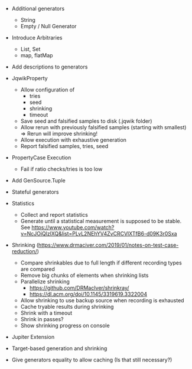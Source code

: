 - Additional generators
    - String
    - Empty / Null Generator

- Introduce Arbitraries
  - List, Set
  - map, flatMap
  
- Add descriptions to generators

- JqwikProperty
    - Allow configuration of
      - tries
      - seed
      - shrinking
      - timeout
    - Save seed and falsified samples to disk (.jqwik folder)
    - Allow rerun with previously falsified samples (starting with smallest)
      => Rerun will improve shrinking!
    - Allow execution with exhaustive generation
    - Report falsified samples, tries, seed

- PropertyCase Execution
    - Fail if ratio checks/tries is too low
- Add GenSource.Tuple
- Stateful generators
- Statistics
  - Collect and report statistics
  - Generate until a statistical measurement is supposed to be stable.
    See   https://www.youtube.com/watch?v=NcJOiQlzlXQ&list=PLvL2NEhYV4ZvCRCVlXTfB6-d09K3r0Sxa

- Shrinking (https://www.drmaciver.com/2019/01/notes-on-test-case-reduction/)
    - Compare shrinkables due to full length if different recording types are
      compared
    - Remove big chunks of elements when shrinking lists
    - Parallelize shrinking
        - https://github.com/DRMacIver/shrinkray/
        - https://dl.acm.org/doi/10.1145/3319619.3322004
    - Allow shrinking to use backup source when recording is exhausted
    - Cache tryable results during shrinking
    - Shrink with a timeout
    - Shrink in passes?
    - Show shrinking progress on console
- Jupiter Extension
- Target-based generation and shrinking
- Give generators equality to allow caching (Is that still necessary?)
